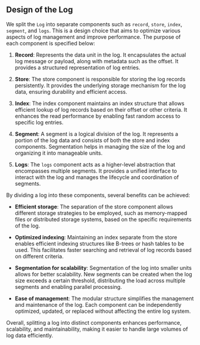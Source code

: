 ## Design of the Log

We split the `Log` into separate components such as `record`, `store`, `index`, `segment`, and `logs`. This is a design choice that aims to optimize various aspects of log management and improve performance. The purpose of each component is specified below:

1. **Record**: Represents the data unit in the log. It encapsulates the actual log message or payload, along with metadata such as the offset. It provides a structured representation of log entries.

2. **Store**: The store component is responsible for storing the log records persistently. It provides the underlying storage mechanism for the log data, ensuring durability and efficient access.

3. **Index**: The index component maintains an index structure that allows efficient lookup of log records based on their offset or other criteria. It enhances the read performance by enabling fast random access to specific log entries.

4. **Segment**: A segment is a logical division of the log. It represents a portion of the log data and consists of both the store and index components. Segmentation helps in managing the size of the log and organizing it into manageable units.

5. **Logs**: The `logs` component acts as a higher-level abstraction that encompasses multiple segments. It provides a unified interface to interact with the log and manages the lifecycle and coordination of segments.

By dividing a log into these components, several benefits can be achieved:

- **Efficient storage**: The separation of the store component allows different storage strategies to be employed, such as memory-mapped files or distributed storage systems, based on the specific requirements of the log.

- **Optimized indexing**: Maintaining an index separate from the store enables efficient indexing structures like B-trees or hash tables to be used. This facilitates faster searching and retrieval of log records based on different criteria.

- **Segmentation for scalability**: Segmentation of the log into smaller units allows for better scalability. New segments can be created when the log size exceeds a certain threshold, distributing the load across multiple segments and enabling parallel processing.

- **Ease of management**: The modular structure simplifies the management and maintenance of the log. Each component can be independently optimized, updated, or replaced without affecting the entire log system.

Overall, splitting a log into distinct components enhances performance, scalability, and maintainability, making it easier to handle large volumes of log data efficiently.


